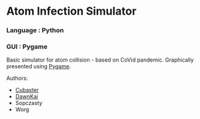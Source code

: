 # Atom Infection Simulator

### Language : Python
### GUI : Pygame

Basic simulator for atom collision - based on CoVid pandemic.
Graphically presented using [Pygame](https://www.pygame.org/news).

Authors:
* [Cubaster](https://github.com/Cubaster)
* [DawnKai](https://github.com/Dawnkai)
* Sopczasty
* Worg
